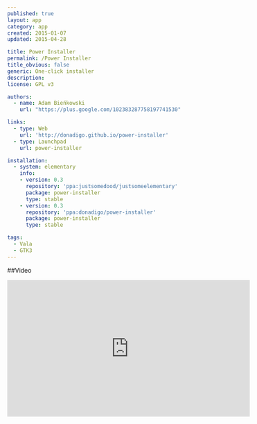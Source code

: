 ```yaml
---
published: true
layout: app
category: app
created: 2015-01-07
updated: 2015-04-28

title: Power Installer
permalink: /Power Installer
title_obvious: false
generic: One-click installer
description:
license: GPL v3

authors:
  - name: Adam Bieńkowski
    url: "https://plus.google.com/102383287758197741530"

links:
  - type: Web
    url: 'http://donadigo.github.io/power-installer'
  - type: Launchpad
    url: power-installer

installation:
  - system: elementary
    info:
    - version: 0.3
      repository: 'ppa:justsomedood/justsomeelementary'
      package: power-installer
      type: stable
    - version: 0.3
      repository: 'ppa:donadigo/power-installer'
      package: power-installer
      type: stable

tags:
  - Vala
  - GTK3
---
```

##Video

<iframe width="560" height="315" src="https://www.youtube.com/embed/xYkiJEJoFog" frameborder="0" allowfullscreen="allowfullscreen"></iframe>